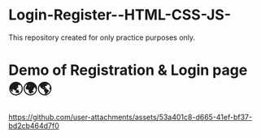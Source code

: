 # Login-Register--HTML-CSS-JS-
This repository created for only practice purposes only.

# Demo of Registration & Login page 🌏🌍🌎


https://github.com/user-attachments/assets/53a401c8-d665-41ef-bf37-bd2cb464d7f0

